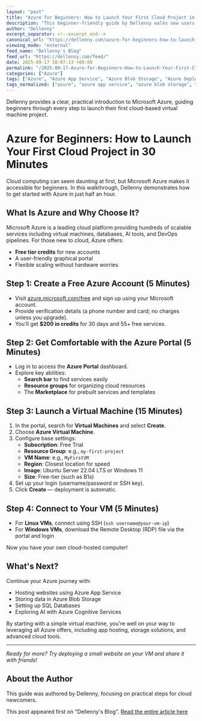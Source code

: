 ```yaml
---
layout: "post"
title: "Azure for Beginners: How to Launch Your First Cloud Project in 30 Minutes"
description: "This beginner-friendly guide by Dellenny walks new users through launching their first project on Microsoft Azure in under 30 minutes. It covers setting up a free Azure account, exploring the Azure Portal, deploying a virtual machine, connecting to your VM, and ideas for your next steps in cloud computing with Microsoft tools."
author: "Dellenny"
excerpt_separator: <!--excerpt_end-->
canonical_url: "https://dellenny.com/azure-for-beginners-how-to-launch-your-first-cloud-project-in-30-minutes/"
viewing_mode: "external"
feed_name: "Dellenny's Blog"
feed_url: "https://dellenny.com/feed/"
date: 2025-09-17 10:07:13 +00:00
permalink: "/2025-09-17-Azure-for-Beginners-How-to-Launch-Your-First-Cloud-Project-in-30-Minutes.html"
categories: ["Azure"]
tags: ["Azure", "Azure App Service", "Azure Blob Storage", "Azure Deployment", "Azure Free Tier", "Azure Portal", "Beginner Guide", "Cloud Computing", "Cloud Project", "Microsoft Azure", "Posts", "Remote Desktop", "Resource Group", "Ubuntu Server", "Virtual Machine", "Windows VM"]
tags_normalized: ["azure", "azure app service", "azure blob storage", "azure deployment", "azure free tier", "azure portal", "beginner guide", "cloud computing", "cloud project", "microsoft azure", "posts", "remote desktop", "resource group", "ubuntu server", "virtual machine", "windows vm"]
---
```


Dellenny provides a clear, practical introduction to Microsoft Azure, guiding beginners through every step to launch their first cloud-based virtual machine project.<!--excerpt_end-->

# Azure for Beginners: How to Launch Your First Cloud Project in 30 Minutes

Cloud computing can seem daunting at first, but Microsoft Azure makes it accessible for beginners. In this walkthrough, Dellenny demonstrates how to get started with Azure in just half an hour.

## What Is Azure and Why Choose It?

Microsoft Azure is a leading cloud platform providing hundreds of scalable services including virtual machines, databases, AI tools, and DevOps pipelines. For those new to cloud, Azure offers:

- **Free tier credits** for new accounts
- A user-friendly graphical portal
- Flexible scaling without hardware worries

## Step 1: Create a Free Azure Account (5 Minutes)

- Visit [azure.microsoft.com/free](https://azure.microsoft.com/free) and sign up using your Microsoft account.
- Provide verification details (a phone number and card; no charges unless you upgrade).
- You'll get **$200 in credits** for 30 days and 55+ free services.

## Step 2: Get Comfortable with the Azure Portal (5 Minutes)

- Log in to access the **Azure Portal** dashboard.
- Explore key abilities:
  - **Search bar** to find services easily
  - **Resource groups** for organizing cloud resources
  - The **Marketplace** for prebuilt services and templates

## Step 3: Launch a Virtual Machine (15 Minutes)

1. In the portal, search for **Virtual Machines** and select **Create**.
2. Choose **Azure Virtual Machine**.
3. Configure base settings:
    - **Subscription**: Free Trial
    - **Resource Group**: e.g., `my-first-project`
    - **VM Name**: e.g., `MyFirstVM`
    - **Region**: Closest location for speed
    - **Image**: Ubuntu Server 22.04 LTS or Windows 11
    - **Size**: Free-tier (such as B1s)
4. Set up your login (username/password or SSH key).
5. Click **Create** — deployment is automatic.

## Step 4: Connect to Your VM (5 Minutes)

- For **Linux VMs**, connect using SSH (`ssh username@your-vm-ip`)
- For **Windows VMs**, download the Remote Desktop (RDP) file via the portal and login

Now you have your own cloud-hosted computer!

## What's Next?

Continue your Azure journey with:

- Hosting websites using Azure App Service
- Storing data in Azure Blob Storage
- Setting up SQL Databases
- Exploring AI with Azure Cognitive Services

By starting with a simple virtual machine, you're well on your way to leveraging all Azure offers, including app hosting, storage solutions, and advanced cloud tools.

---

*Ready for more? Try deploying a small website on your VM and share it with friends!*

## About the Author

This guide was authored by Dellenny, focusing on practical steps for cloud newcomers.

This post appeared first on "Dellenny's Blog". [Read the entire article here](https://dellenny.com/azure-for-beginners-how-to-launch-your-first-cloud-project-in-30-minutes/)
